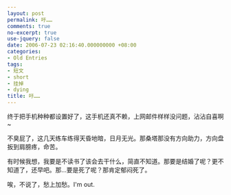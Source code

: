 ```yaml
---
layout: post
permalink: 吁……
comments: true
no-excerpt: true
use-jquery: false
date: 2006-07-23 02:16:40.000000000 +08:00
categories:
- Old Entries
tags:
- 短文
- short
- 挂掉
- dying
title: 吁……
---
```

终于把手机种种都设置好了，这手机还真不赖，上网邮件样样没问题，沾沾自喜啊~

不臭屁了，这几天练车练得天昏地暗，日月无光。那桑塔那没有方向助力，方向盘扳到肩膀疼，命苦。

有时候我想，我要是不读书了该会去干什么，简直不知道。那要是结婚了呢？更不知道了，还早吧。那…要是死了呢？那肯定郁闷死了。

唉，不说了，愁上加愁。I'm out.
